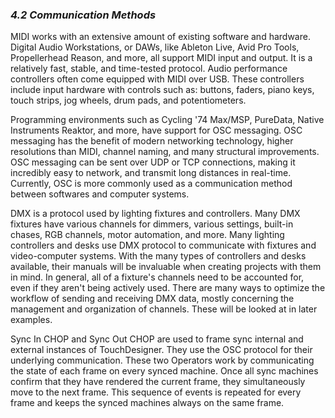 
### *4.2 Communication Methods*

MIDI works with an extensive amount of existing software and hardware. Digital Audio Workstations, or DAWs, like Ableton Live, Avid Pro Tools, Propellerhead Reason, and more, all support MIDI input and output. It is a relatively fast, stable, and time-tested protocol. Audio performance controllers often come equipped with MIDI over USB. These controllers include input hardware with controls such as: buttons, faders, piano keys, touch strips, jog wheels, drum pads, and potentiometers.

Programming environments such as Cycling '74 Max/MSP, PureData, Native Instruments Reaktor, and more, have support for OSC messaging. OSC messaging has the benefit of modern networking technology, higher resolutions than MIDI, channel naming, and many structural improvements. OSC messaging can be sent over UDP or TCP connections, making it incredibly easy to network, and transmit long distances in real-time. Currently, OSC is more commonly used as a communication method between softwares and computer systems.

DMX is a protocol used by lighting fixtures and controllers. Many DMX fixtures have various channels for dimmers, various settings, built-in chases, RGB channels, motor automation, and more. Many lighting controllers and desks use DMX protocol to communicate with fixtures and video-computer systems. With the many types of controllers and desks available, their manuals will be invaluable when creating projects with them in mind. In general, all of a fixture's channels need to be accounted for, even if they aren't being actively used. There are many ways to optimize the workflow of sending and receiving DMX data, mostly concerning the management and organization of channels. These will be looked at in later examples.

Sync In CHOP and Sync Out CHOP are used to frame sync internal and external instances of TouchDesigner. They use the OSC protocol for their underlying communication. These two Operators work by communicating the state of each frame on every synced machine. Once all sync machines confirm that they have rendered the current frame, they simultaneously move to the next frame. This sequence of events is repeated for every frame and keeps the synced machines always on the same frame. 
